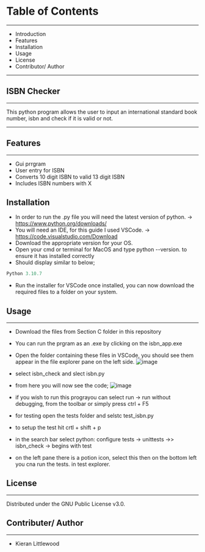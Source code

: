 # Table of Contents 

---

* Introduction
* Features
* Installation
* Usage
* License
* Contributor/ Author 

---

## ISBN Checker

---

This python program allows the user to input an international standard book number, isbn and check if it is valid or not.

---

## Features

---
* Gui prrgram
* User entry for ISBN 
* Converts 10 digit ISBN to valid 13 digit ISBN
* Includes ISBN numbers with X

## Installation
*  In order to run the .py file you will need the latest version of python. -> https://www.python.org/downloads/
* You will need an IDE, for this guide I used VSCode. -> https://code.visualstudio.com/Download
* Download the appropriate version for your OS.
* Open your cmd or terminal for MacOS and type python --version. to ensure it has installed correctly
* Should display similar to below;
```python
Python 3.10.7
```
* Run the installer for VSCode once installed, you can now download the required files to a folder on your system. 

## Usage

---

* Download the files from Section C folder in this repository
* You can run the prgram as an .exe by clicking on the isbn_app.exe
* Open the folder containing these files in VSCode, you should see them appear in the file explorer pane on the left side.
![image](https://user-images.githubusercontent.com/73856817/200315560-d0471e8b-0378-4f07-abbc-0f9398b555c6.png)
* select isbn_check and slect isbn.py
* from here you will now see the code; 
![image](https://user-images.githubusercontent.com/73856817/200315955-2c7c9a66-f207-41b3-b8f3-a09daada86f0.png)
* if you wish to run this prograyou can select run -> run without debugging, from the toolbar or simply press ctrl + F5

* for testing open the tests folder and selstc test_isbn.py
* to setup the test hit crtl + shift + p 
* in the search bar select python: configure tests -> unittests ->> isbn_check -> begins with test
* on the left pane there is a potion icon, select this then on the bottom left you cna run the tests. in test explorer. 

## License
---

Distributed under the GNU Public License v3.0. 

## Contributer/ Author

---

* Kieran Littlewood 



